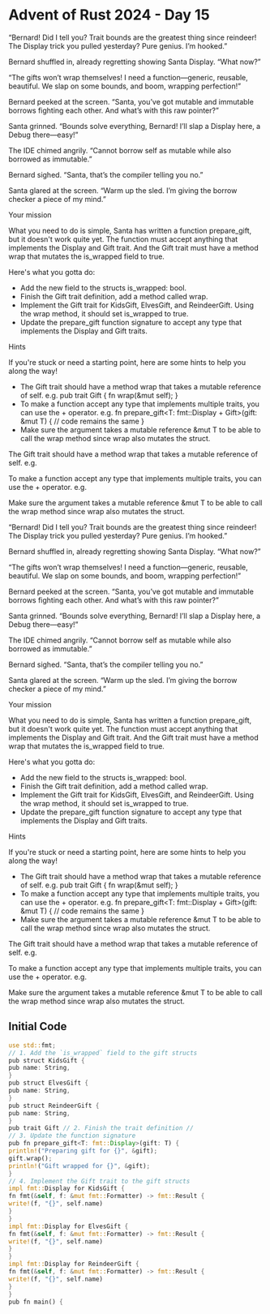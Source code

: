 # Advent of Rust 2024 - Day 15

“Bernard! Did I tell you? Trait bounds are the greatest thing since reindeer! The Display trick you pulled yesterday? Pure genius. I’m hooked.”

Bernard shuffled in, already regretting showing Santa Display. “What now?”

“The gifts won’t wrap themselves! I need a function—generic, reusable, beautiful. We slap on some bounds, and boom, wrapping perfection!”

Bernard peeked at the screen. “Santa, you’ve got mutable and immutable borrows fighting each other. And what’s with this raw pointer?”

Santa grinned. “Bounds solve everything, Bernard! I’ll slap a Display here, a Debug there—easy!”

The IDE chimed angrily. “Cannot borrow self as mutable while also borrowed as immutable.”

Bernard sighed. “Santa, that’s the compiler telling you no.”

Santa glared at the screen. “Warm up the sled. I’m giving the borrow checker a piece of my mind.”

Your mission

What you need to do is simple, Santa has written a function prepare_gift, but it doesn't work quite yet. The function must accept anything that implements the Display and Gift trait. And the Gift trait must have a method wrap that mutates the is_wrapped field to true.

Here's what you gotta do:

- Add the new field to the structs is_wrapped: bool.
- Finish the Gift trait definition, add a method called wrap.
- Implement the Gift trait for KidsGift, ElvesGift, and ReindeerGift. Using the wrap method, it should set is_wrapped to true.
- Update the prepare_gift function signature to accept any type that implements the Display and Gift traits.

Hints

If you're stuck or need a starting point, here are some hints to help you along the way!

- The Gift trait should have a method wrap that takes a mutable reference of self. e.g.
pub trait Gift {
    fn wrap(&mut self);
}
- To make a function accept any type that implements multiple traits, you can use the + operator. e.g.
  fn prepare_gift<T: fmt::Display + Gift>(gift: &mut T) {
      // code remains the same
  }
- Make sure the argument takes a mutable reference &mut T to be able to call the wrap method since wrap also mutates the struct.

The Gift trait should have a method wrap that takes a mutable reference of self. e.g.

To make a function accept any type that implements multiple traits, you can use the + operator. e.g.

Make sure the argument takes a mutable reference &mut T to be able to call the wrap method since wrap also mutates the struct.

“Bernard! Did I tell you? Trait bounds are the greatest thing since reindeer! The Display trick you pulled yesterday? Pure genius. I’m hooked.”

Bernard shuffled in, already regretting showing Santa Display. “What now?”

“The gifts won’t wrap themselves! I need a function—generic, reusable, beautiful. We slap on some bounds, and boom, wrapping perfection!”

Bernard peeked at the screen. “Santa, you’ve got mutable and immutable borrows fighting each other. And what’s with this raw pointer?”

Santa grinned. “Bounds solve everything, Bernard! I’ll slap a Display here, a Debug there—easy!”

The IDE chimed angrily. “Cannot borrow self as mutable while also borrowed as immutable.”

Bernard sighed. “Santa, that’s the compiler telling you no.”

Santa glared at the screen. “Warm up the sled. I’m giving the borrow checker a piece of my mind.”

Your mission

What you need to do is simple, Santa has written a function prepare_gift, but it doesn't work quite yet. The function must accept anything that implements the Display and Gift trait. And the Gift trait must have a method wrap that mutates the is_wrapped field to true.

Here's what you gotta do:

- Add the new field to the structs is_wrapped: bool.
- Finish the Gift trait definition, add a method called wrap.
- Implement the Gift trait for KidsGift, ElvesGift, and ReindeerGift. Using the wrap method, it should set is_wrapped to true.
- Update the prepare_gift function signature to accept any type that implements the Display and Gift traits.

Hints

If you're stuck or need a starting point, here are some hints to help you along the way!

- The Gift trait should have a method wrap that takes a mutable reference of self. e.g.
pub trait Gift {
    fn wrap(&mut self);
}
- To make a function accept any type that implements multiple traits, you can use the + operator. e.g.
  fn prepare_gift<T: fmt::Display + Gift>(gift: &mut T) {
      // code remains the same
  }
- Make sure the argument takes a mutable reference &mut T to be able to call the wrap method since wrap also mutates the struct.

The Gift trait should have a method wrap that takes a mutable reference of self. e.g.

To make a function accept any type that implements multiple traits, you can use the + operator. e.g.

Make sure the argument takes a mutable reference &mut T to be able to call the wrap method since wrap also mutates the struct.

## Initial Code
```rust
use std::fmt;
// 1. Add the `is_wrapped` field to the gift structs
pub struct KidsGift {
pub name: String,
}
pub struct ElvesGift {
pub name: String,
}
pub struct ReindeerGift {
pub name: String,
}
pub trait Gift // 2. Finish the trait definition //
// 3. Update the function signature
pub fn prepare_gift<T: fmt::Display>(gift: T) {
println!("Preparing gift for {}", &gift);
gift.wrap();
println!("Gift wrapped for {}", &gift);
}
// 4. Implement the Gift trait to the gift structs
impl fmt::Display for KidsGift {
fn fmt(&self, f: &mut fmt::Formatter) -> fmt::Result {
write!(f, "{}", self.name)
}
}
impl fmt::Display for ElvesGift {
fn fmt(&self, f: &mut fmt::Formatter) -> fmt::Result {
write!(f, "{}", self.name)
}
}
impl fmt::Display for ReindeerGift {
fn fmt(&self, f: &mut fmt::Formatter) -> fmt::Result {
write!(f, "{}", self.name)
}
}
pub fn main() {
```
